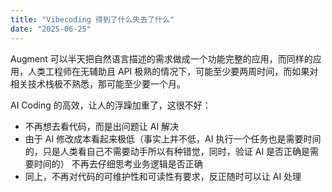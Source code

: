 ```yaml
---
title: "Vibecoding 得到了什么失去了什么"
date: "2025-06-25"
---
```


Augment 可以半天把自然语言描述的需求做成一个功能完整的应用，而同样的应用，人类工程师在无辅助且 API 极熟的情况下，可能至少要两周时间，而如果对相关技术栈极不熟悉，那可能至少要一个月。

AI Coding 的高效，让人的浮躁加重了，这很不好：

- 不再想去看代码，而是出问题让 AI 解决
- 由于 AI 修改成本看起来极低（事实上并不低，AI 执行一个任务也是需要时间的，只是人类看自己不需要动手所以有种错觉，同时，验证 AI 是否正确是需要时间的） 不再去仔细思考业务逻辑是否正确
- 同上，不再对代码的可维护性和可读性有要求，反正随时可以让 AI 处理



